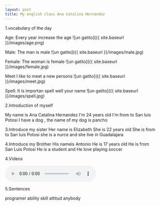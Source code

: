 ```yaml
---
layout: post
title: My english class Ana Catalina Hernandez
---
```


1.vocabulary of the day

Age:
Every year increase the age 
![un gatito]({{ site.baseurl }}/images/age.png)

Male:
The man is male
![un gatito]({{ site.baseurl }}/images/male.jpg)

Female:
The woman is female
![un gatito]({{ site.baseurl }}/images/female.jpg)

Meet
I like to meet a new persons 
![un gatito]({{ site.baseurl }}/images/meet.jpg)

Spell:
It is importan spell well your name
![un gatito]({{ site.baseurl }}/images/spell.jpg)


2.Introduction of myself

My name is Ana Catalina Hernandez 
I'm 24 years old
I'm from to San luis Potosi 
I have a dog , the name of my dog is pancho



3.Introduce my sister
Her name is Elizabeth 
She is 22 years old 
She is from to San luis Potosi
she is a nurce and she live in Guadalajara



4.Introduce my Brother
His nameis Antonio
He is 17 years old 
He is from San Luis Potosi
He is a student and He love playing soccer





4.Videos

<audio controls="controls">
  <source type="audio/ogg" src="t_voice5080411639279255772.ogg"></source>
  <p>Your browser does not support the audio element.</p>
</audio>

5.Sentences

programer
ability
skill
attitud
anybody




